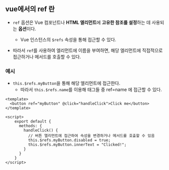 ## vue에서의 ref 란

- `ref` 옵션은 Vue 컴포넌트나 **HTML 엘리먼트**에 **고유한 참조를 설정**하는 데 사용되는 **옵션**이다. 
  - Vue 인스턴스의 `$refs` 속성을 통해 접근할 수 있다. 

- 따라서 `ref`를 사용하여 엘리먼트에 이름을 부여하면, 해당 엘리먼트에 직접적으로 접근하거나 메서드를 호출할 수 있다. 

### 예시

- `this.$refs.myButton`을 통해 해당 엘리먼트에 접근한다. 
  - 따라서 `this.$refs.name`를 이용해 태그들 중  ref=name 에 접근할 수 있다.  

```vue
<template>
  <button ref="myButton" @click="handleClick">Click me</button>
</template>

<script>
    export default {
      methods: {
        handleClick() {
          // 버튼 엘리먼트에 접근하여 속성을 변경하거나 메서드를 호출할 수 있음
          this.$refs.myButton.disabled = true;
          this.$refs.myButton.innerText = "Clicked!";
        }
      }
    }
</script>
```

